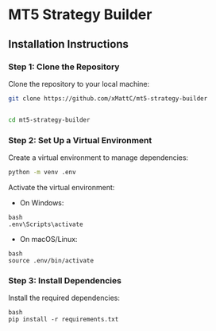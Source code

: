 # MT5 Strategy Builder

## Installation Instructions

### Step 1: Clone the Repository

Clone the repository to your local machine:

```bash
git clone https://github.com/xMattC/mt5-strategy-builder


cd mt5-strategy-builder
```

### Step 2: Set Up a Virtual Environment

Create a virtual environment to manage dependencies:

```bash
python -m venv .env
```

Activate the virtual environment:

- On Windows:
```
bash
.env\Scripts\activate
```
- On macOS/Linux:
```
bash
source .env/bin/activate
```

### Step 3: Install Dependencies

Install the required dependencies:
```
bash
pip install -r requirements.txt
```
